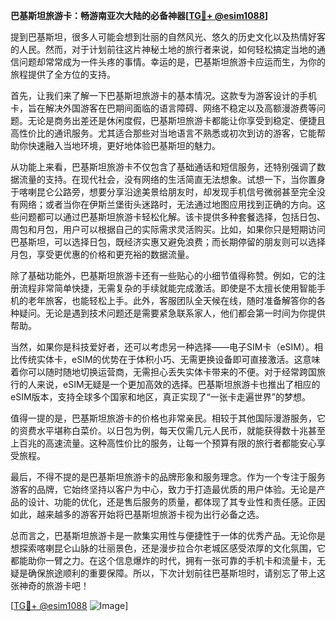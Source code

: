 **巴基斯坦旅游卡：畅游南亚次大陆的必备神器[[TG💪+ @esim1088](https://t.me/s/esim1088)]**

提到巴基斯坦，很多人可能会想到壮丽的自然风光、悠久的历史文化以及热情好客的人民。然而，对于计划前往这片神秘土地的旅行者来说，如何轻松搞定当地的通信问题却常常成为一件头疼的事情。幸运的是，巴基斯坦旅游卡应运而生，为你的旅程提供了全方位的支持。

首先，让我们来了解一下巴基斯坦旅游卡的基本情况。这款专为游客设计的手机卡，旨在解决外国游客在巴期间面临的语言障碍、网络不稳定以及高额漫游费等问题。无论是商务出差还是休闲度假，巴基斯坦旅游卡都能让你享受到稳定、便捷且高性价比的通讯服务。尤其适合那些对当地语言不熟悉或初次到访的游客，它能帮助你快速融入当地环境，更好地体验巴基斯坦的魅力。

从功能上来看，巴基斯坦旅游卡不仅包含了基础通话和短信服务，还特别强调了数据流量的支持。在现代社会，没有网络的生活简直无法想象。试想一下，当你置身于喀喇昆仑公路旁，想要分享沿途美景给朋友时，却发现手机信号微弱甚至完全没有网络；或者当你在伊斯兰堡街头迷路时，无法通过地图应用找到正确的方向。这些问题都可以通过巴基斯坦旅游卡轻松化解。该卡提供多种套餐选择，包括日包、周包和月包，用户可以根据自己的实际需求灵活购买。比如，如果你只是短期访问巴基斯坦，可以选择日包，既经济实惠又避免浪费；而长期停留的朋友则可以选择月包，享受更优惠的价格和更充裕的数据流量。

除了基础功能外，巴基斯坦旅游卡还有一些贴心的小细节值得称赞。例如，它的注册流程非常简单快捷，无需复杂的手续就能完成激活。即使是不太擅长使用智能手机的老年旅客，也能轻松上手。此外，客服团队全天候在线，随时准备解答你的各种疑问。无论是遇到技术问题还是需要紧急联系家人，他们都会第一时间为你提供帮助。

当然，如果你是科技爱好者，还可以考虑另一种选择——电子SIM卡（eSIM）。相比传统实体卡，eSIM的优势在于体积小巧、无需更换设备即可直接激活。这意味着你可以随时随地切换运营商，无需担心丢失实体卡带来的不便。对于经常跨国旅行的人来说，eSIM无疑是一个更加高效的选择。巴基斯坦旅游卡也推出了相应的eSIM版本，支持全球多个国家和地区，真正实现了“一张卡走遍世界”的梦想。

值得一提的是，巴基斯坦旅游卡的价格也非常亲民。相较于其他国际漫游服务，它的资费水平堪称白菜价。以日包为例，每天仅需几元人民币，就能获得数十兆甚至上百兆的高速流量。这种高性价比的服务，让每一个预算有限的旅行者都能安心享受旅程。

最后，不得不提的是巴基斯坦旅游卡的品牌形象和服务理念。作为一个专注于服务游客的品牌，它始终坚持以客户为中心，致力于打造最优质的用户体验。无论是产品的设计、功能的优化，还是售后服务的质量，都体现了其专业性和责任感。正因如此，越来越多的游客开始将巴基斯坦旅游卡视为出行必备之选。

总而言之，巴基斯坦旅游卡是一款集实用性与便捷性于一体的优秀产品。无论你是想探索喀喇昆仑山脉的壮丽景色，还是漫步拉合尔老城区感受浓厚的文化氛围，它都能助你一臂之力。在这个信息爆炸的时代，拥有一张可靠的手机卡和流量卡，无疑是确保旅途顺利的重要保障。所以，下次计划前往巴基斯坦时，请别忘了带上这张神奇的旅游卡吧！

[[TG💪+ @esim1088](https://t.me/s/esim1088) ![Image](https://i.postimg.cc/4NQfJmqS/Snipaste-2025-05-13-00-14-12.png)]